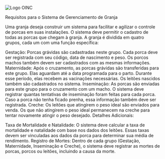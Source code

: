 ![Logo OINC](https://github.com/MiguelSFlach/OINC-SUINOS/assets/165222126/6634f835-4157-4c6f-848e-89cd8590c92f)


Requisitos para o Sistema de Gerenciamento de Granja

Uma granja deseja construir um sistema para facilitar e agilizar o controle de porcas em suas instalações. O sistema deve permitir o cadastro de todas as porcas que chegam à granja. A granja é dividida em quatro grupos, cada um com uma função específica:

Gestação: Porcas grávidas são cadastradas neste grupo. Cada porca deve ser registrada com seu código, data de nascimento e peso. Os porcos machos também devem ser cadastrados com as mesmas informações.
Maternidade: Após o cruzamento, as porcas grávidas são transferidas para este grupo. Elas aguardam até a data programada para o parto. Durante esse período, elas recebem as vacinações necessárias. Os leitões nascidos também são cadastrados no sistema.
Inseminação: As porcas são enviadas para este grupo para o cruzamento com um macho. O sistema deve registrar quantas tentativas de inseminação foram feitas para cada porca. Caso a porca não tenha ficado prenha, essa informação também deve ser registrada.
Creche: Os leitões que atingirem o peso ideal são enviados para venda. Os que não atingirem o peso ideal permanecem na creche para tentar novamente atingir o peso desejado.
Detalhes Adicionais:

Taxa de Mortalidade e Natalidade: O sistema deve calcular a taxa de mortalidade e natalidade com base nos dados dos leitões. Essas taxas devem ser vinculadas aos dados da porca para determinar sua média de rendimento.
Registro de Mortes: Dentro de cada grupo (Gestação, Maternidade, Inseminação e Creche), o sistema deve registrar as mortes de porcas, porcos ou leitões, incluindo a causa da morte.
